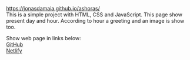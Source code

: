https://jonasdamaia.github.io/ashoras/<br>
This is a simple project with HTML, CSS and JavaScript.
This page show present day and hour.
According to hour a greeting and an image is show too.

Show web page in links below:<br>
<a href="https://jonasdamaia.github.io/ashoras/">GitHub</a><br>
<a href="https://ashoras.netlify.app/">Netlify</a>
